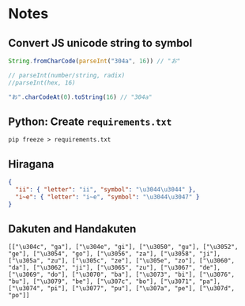 # Notes

## Convert JS unicode string to symbol

```js
String.fromCharCode(parseInt("304a", 16)) // "お"

// parseInt(number/string, radix)
//parseInt(hex, 16)

"お".charCodeAt(0).toString(16) // "304a"
```

## Python: Create `requirements.txt`

```
pip freeze > requirements.txt
```

## Hiragana

```json
{
  "ii": { "letter": "ii", "symbol": "\u3044\u3044" },
  "i~e": { "letter": "i~e", "symbol": "\u3044\u3047" }
}
```

## Dakuten and Handakuten

```
[["\u304c", "ga"], ["\u304e", "gi"], ["\u3050", "gu"], ["\u3052", "ge"], ["\u3054", "go"], ["\u3056", "za"], ["\u3058", "ji"], ["\u305a", "zu"], ["\u305c", "ze"], ["\u305e", "zo"], ["\u3060", "da"], ["\u3062", "ji"], ["\u3065", "zu"], ["\u3067", "de"], ["\u3069", "do"], ["\u3070", "ba"], ["\u3073", "bi"], ["\u3076", "bu"], ["\u3079", "be"], ["\u307c", "bo"], ["\u3071", "pa"], ["\u3074", "pi"], ["\u3077", "pu"], ["\u307a", "pe"], ["\u307d", "po"]]
```
